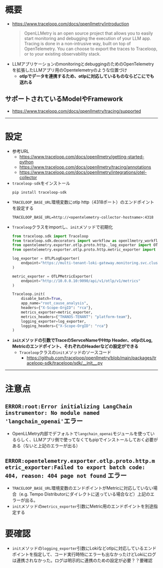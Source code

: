 # 概要
- https://www.traceloop.com/docs/openllmetry/introduction
  > OpenLLMetry is an open source project that allows you to easily start monitoring and debugging the execution of your LLM app. Tracing is done in a non-intrusive way, built on top of OpenTelemetry. You can choose to export the traces to Traceloop, or to your existing observability stack.
- LLMアプリケーションのmonitoringとdebuggingのためのOpenTelemetryを拡張したLLMアプリ用のOpentelemetryのような位置づけ
  - **otlpでデータを連携するため、otlpに対応しているものならどこにでも送れる**

## サポートされているModelやFramework
- https://www.traceloop.com/docs/openllmetry/tracing/supported

---

# 設定
- 参考URL
  - https://www.traceloop.com/docs/openllmetry/getting-started-python
  - https://www.traceloop.com/docs/openllmetry/tracing/annotations
  - https://www.traceloop.com/docs/openllmetry/integrations/otel-collector
- `traceloop-sdk`をインストール  
  ```
  pip install traceloop-sdk
  ```
- `TRACELOOP_BASE_URL`環境変数にotlp http（4318ポート）のエンドポイントを設定する  
  ```shell
  TRACELOOP_BASE_URL=http://<opentelemetry-collector-hostname>:4318
  ```
- `Traceloop`クラスをimportし、`init`メソッドで初期化  
  ```python
  from traceloop.sdk import Traceloop
  from traceloop.sdk.decorators import workflow as openllmetry_workflow, task as openllmetry_task, agent as openllmetry_agent, tool as openllmetry_tool
  from opentelemetry.exporter.otlp.proto.http._log_exporter import OTLPLogExporter
  from opentelemetry.exporter.otlp.proto.http.metric_exporter import OTLPMetricExporter

  log_exporter = OTLPLogExporter(
      endpoint="https://multi-tenant-loki-gateway.monitoring.svc.cluster.local:8080/otlp"
  )

  metric_exporter = OTLPMetricExporter(
      endpoint="http://10.0.0.10:9090/api/v1/otlp/v1/metrics"
  )

  Traceloop.init(
      disable_batch=True,
      app_name="root_cause_analysis",
      headers={"X-Scope-OrgID": "rca"},
      metrics_exporter=metric_exporter,
      metrics_headers={"THANOS-TENANT": "platform-team"},
      logging_exporter=log_exporter,
      logging_headers={"X-Scope-OrgID": "rca"}
  )
  ```
- **`init`メソッドの引数でTraceのServceNameやHttp Header、otlpのLog, Metricのエンドポイント、それぞれのHeaderなどの設定ができる**
  - `Traceloop`クラスの`init`メソッドのソースコード
    - https://github.com/traceloop/openllmetry/blob/main/packages/traceloop-sdk/traceloop/sdk/__init__.py

---

# 注意点
## `ERROR:root:Error initializing LangChain instrumentor: No module named 'langchain_openai'`エラー
- OpenLLMetry内部でデフォルトで`langchain_openai`モジュールを使っているらしく、LLMアプリ側で使ってなくてもpipでインストールしておく必要がある（ないと上記のエラーが出る）

## `ERROR:opentelemetry.exporter.otlp.proto.http.metric_exporter:Failed to export batch code: 404, reason: 404 page not found` エラー
- `TRACELOOP_BASE_URL`環境変数のエンドポイントがMetricに対応していない場合（e.g. Tempo Distributorにダイレクトに送っている場合など）上記のエラーが出る。
- `init`メソッドの`metrics_exporter`引数にMetric用のエンドポイントを別途指定する

# 要確認
- `init`メソッドの`logging_exporter`引数にLokiなどotlpに対応しているエンドポイントを指定して、コード実行時特にエラーも出なかったけどLokiにログは連携されなかった。ログは明示的に連携のための設定が必要？？要確認